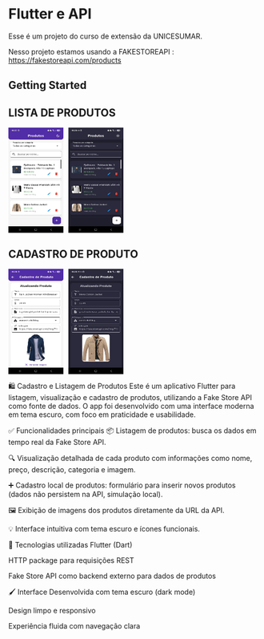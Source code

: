 # Flutter e API

Esse é um projeto do curso de extensão da UNICESUMAR.

Nesso projeto estamos usando a FAKESTOREAPI : https://fakestoreapi.com/products

## Getting Started

## LISTA DE PRODUTOS
<div style="display: flex; gap: 10px;">
  <img src="/assets/lista-produtos-white.jpg" width="110px" height="210px">
  <img src="/assets/lista-produtos-black.jpg" width="110px" height="210px">
</div>


## CADASTRO DE PRODUTO
<div style="display: flex; gap: 10px;">
  <img src="/assets/cadastro-produtos-white.jpg" width="110px" height="210px">
  <img src="/assets/cadastro-produtos-back.jpg" width="110px" height="210px">
</div>





🛍️ Cadastro e Listagem de Produtos
Este é um aplicativo Flutter para listagem, visualização e cadastro de produtos, utilizando a Fake Store API como fonte de dados. O app foi desenvolvido com uma interface moderna em tema escuro, com foco em praticidade e usabilidade.

✅ Funcionalidades principais
📦 Listagem de produtos: busca os dados em tempo real da Fake Store API.

🔍 Visualização detalhada de cada produto com informações como nome, preço, descrição, categoria e imagem.

➕ Cadastro local de produtos: formulário para inserir novos produtos (dados não persistem na API, simulação local).

🖼️ Exibição de imagens dos produtos diretamente da URL da API.

💡 Interface intuitiva com tema escuro e ícones funcionais.

🧰 Tecnologias utilizadas
Flutter (Dart)

HTTP package para requisições REST

Fake Store API como backend externo para dados de produtos

🖌️ Interface
Desenvolvida com tema escuro (dark mode)

Design limpo e responsivo

Experiência fluida com navegação clara
